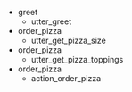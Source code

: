 * greet
    - utter_greet
* order_pizza
    - utter_get_pizza_size
* order_pizza
    - utter_get_pizza_toppings
* order_pizza
    - action_order_pizza